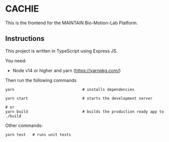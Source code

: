# CACHIE

This is the frontend for the MAINTAIN Bio-Motion-Lab Platform.

## Instructions

This project is written in TypeScript using Express JS.

You need:

- Node v14 or higher and yarn (https://yarnpkg.com/)

Then run the following commands

```
yarn                              # installs dependencies

yarn start                        # starts the development server

# or
yarn build                        # builds the production ready app to ./build
```

Other commands:

```
yarn test   # runs unit tests
```
